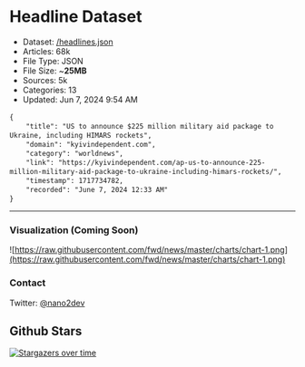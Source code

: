 # Headline Dataset

- Dataset: [/headlines.json](https://raw.githubusercontent.com/fwd/news/master/headlines.json) 
- Articles: 68k
- File Type: JSON
- File Size: ~**25MB**
- Sources: 5k
- Categories: 13
- Updated: Jun 7, 2024 9:54 AM

```
{
    "title": "US to announce $225 million military aid package to Ukraine, including HIMARS rockets",
    "domain": "kyivindependent.com",
    "category": "worldnews",
    "link": "https://kyivindependent.com/ap-us-to-announce-225-million-military-aid-package-to-ukraine-including-himars-rockets/",
    "timestamp": 1717734782,
    "recorded": "June 7, 2024 12:33 AM"
}
```

---

### Visualization (Coming Soon)

![https://raw.githubusercontent.com/fwd/news/master/charts/chart-1.png](https://raw.githubusercontent.com/fwd/news/master/charts/chart-1.png)

### Contact 

Twitter: [@nano2dev](https://twitter.com/nano2dev)

## Github Stars

[![Stargazers over time](https://starchart.cc/fwd/news.svg)](https://starchart.cc/fwd/news)
